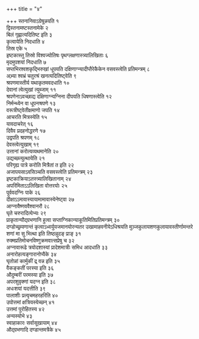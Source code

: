 +++
title = "४"

+++
स्तनानिवाऽग्रेषून्नयति १  
द्विस्तनामष्टस्तनामेके २  
बिलं गृह्णात्यदितिष्ट इति ३  
कृत्वायेति निदधाति ४  
तिस्र एके ५  
इष्टकास्तु तिस्रो विश्वज्योतिषः पृथग्लक्षणास्त्र्यालिखिताः ६  
मृदमुपशयां निदधाति ७  
सप्तभिरश्वशकृद्भिरुखां धूपयति दक्षिणाग्न्यादीप्तैरेकैकेन वसवस्त्वेति प्रतिमन्त्रम् ८  
अभ्र्या श्वभ्रं चतुरश्रं खनत्यदितिष्ट्वेति ९  
श्रपणमास्तीर्य यथाकृतमवदधाति १०  
देवानां त्वेत्युखां त्युब्जाम् ११  
श्रपणेनाऽवच्छाद्य दक्षिणाग्न्यग्निना दीपयति धिषणास्त्वेति १२  
निर्मन्थ्येन वा धूपनश्रपणे १३  
वरूत्रीष्ट्वेतीक्षमाणो जपति १४  
आचरति मित्रस्येति १५  
यावदाचरेत् १६  
दिवैव प्रदहनोद्धरणे १७  
उद्वपति श्रपणम् १८  
देवस्त्वेत्युखाम् १९  
उत्तानां करोत्यव्यथमानेति २०  
उद्यच्छत्युत्थायेति २१  
परिगृह्य पात्रे करोति मित्रैतां त इति २२  
अजापयसाऽवसिञ्चति वसवस्त्वेति प्रतिमन्त्रम् २३  
इष्टकाक्रियाऽतस्त्र्यालिखितानाम् २४  
अपरिमिताऽऽलिखिता वोत्तरयोः २५  
पूर्ववदग्निः पाके २६  
दीक्षाऽऽमावास्यायामामावास्येनेष्ट्वा २७  
आग्नावैष्णववैश्वानरौ २८  
घृते चरुरादित्येभ्यः २९  
प्राकृतान्यौद्ग्रभणानि हुत्वा सप्ताग्निकान्याकूतिमितिप्रतिमन्त्रम् ३०  
दण्डोच्छ्रयणान्तं कृत्वाऽध्वर्युयजमानयोरन्यतर उखामाहवनीयेऽधिश्रयति मुञ्जकुलायशणकुलायावस्तीर्णामन्तरे शणां मा सु भित्था इति तिष्ठन्नुदङ् प्राङ् ३१  
रुक्मप्रतिमोचनविष्णुक्रमवात्सप्रेषु च ३२  
अग्नावारूढे त्रयोदशास्यां प्रादेशमात्रीः समिध आदधाति ३३  
अनारोहत्यङ्गारानोप्यैके ३४  
घृतोन्नां कार्मुकीं द्र् वन्न इति ३५  
वैकङ्कतीं परस्या इति ३६  
औदुम्बरीं परमस्या इति ३७  
अपरशुवृक्णां यदग्न इति ३८  
अधःशयां यदत्तीति ३९  
पालाशीः प्रत्यृचमहरहरिति ४०  
उपोत्तमां क्षत्रियस्येच्छन् ४१  
उत्तमां पुरोहितस्य ४२  
अन्यस्योभे ४३  
स्वाहाकारः सर्वासूखायाम् ४४  
औद्ग्रभणादि दण्डान्तमत्रैके ४५  
